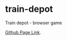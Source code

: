 # train-depot
Train depot - browser game

[Github Page Link](https://shiriev.github.io/train-depot/).